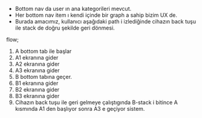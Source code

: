 * Bottom nav da user ın ana kategorileri mevcut.
* Her bottom nav item ı kendi içinde bir graph a sahip bizim UX de.
* Burada amacımız, kullanıcı aşağıdaki path i izlediğinde cihazın back tuşu ile stack de doğru şekilde geri dönmesi.

flow;

1. A bottom tab ile başlar
2. A1 ekranına gider
3. A2 ekranına gider
4. A3 ekranına gider
5. B bottom tabına geçer.
6. B1  ekranına gider
7. B2  ekranına gider
8. B3  ekranına gider
9. Cihazın back tuşu ile geri gelmeye çalıştıgında B-stack i bitince A kısmında A1 den başlıyor sonra A3 e geçiyor sistem.
